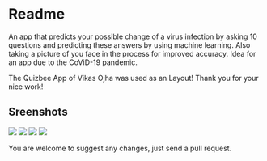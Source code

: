 # Readme
An app that predicts your possible change of a virus infection by asking 10 questions and predicting these answers by using machine learning. Also taking a picture of you face in the process for improved accuracy. Idea for an app due to the CoViD-19 pandemic.

The Quizbee App of Vikas Ojha was used as an Layout! Thank you for your nice work!

## Sreenshots

![](screenshot/Screenshot_20200423-122745.png)
![](screenshot/Screenshot_20200423-122755.png)
![](screenshot/Screenshot_20200423-122805.png)
![](screenshot/Screenshot_20200423-122830.png)

You are welcome to suggest any changes, just send a pull request.
